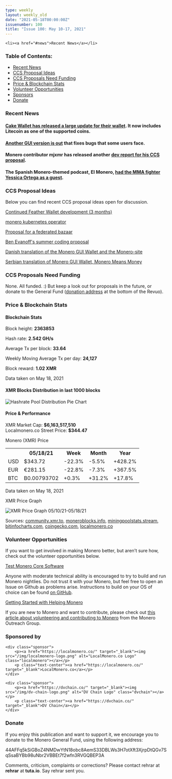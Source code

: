 ```yaml
---
type: weekly
layout: weekly_old
date: "2021-05-18T00:00:00Z"
issuenumber: 100
title: "Issue 100: May 10-17, 2021"
---
```

    <li><a href="#news">Recent News</a></li>
<h3>Table of Contents:</h3>
<ul class="contents">
    <li><a href="#news">Recent News</a></li>
    <li><a href="#ideas">CCS Proposal Ideas</a></li>
    <li><a href="#proposals">CCS Proposals Need Funding</a></li>
    <li><a href="#stats">Price & Blockchain Stats</a></li>
    <li><a href="#volunteer">Volunteer Opportunities</a></li>
    <li><a href="#sponsor">Sponsors</a></li>
    <li><a href="#donate">Donate</a></li>
</ul>

<h3 id="news">Recent News</h3>

<div class="newsbyte">
    <h4><a href="https://www.reddit.com/r/Monero/comments/nbirlz/update_cake_wallet_version_421_now_with_litecoin/">Cake Wallet has released a large update for their wallet</a>. It now includes Litecoin as one of the supported coins.</h4>
</div>

<div class="newsbyte">
    <h4><a href="https://www.getmonero.org/2021/05/14/monero-GUI-0.17.2.2-released.html">Another GUI version is out</a> that fixes bugs that some users face.</h4>
</div>

<div class="newsbyte">
    <h4>Monero contributor mjxmr has released another <a href="https://www.reddit.com/r/Monero/comments/nd5qnn/my_3rd_dev_report/">dev report for his CCS proposal</a>.</h4>
</div>

<div class="newsbyte">
    <h4>The Spanish Monero-themed podcast, El Monero, <a href="https://youtu.be/EipQhmy3ptU">had the MMA fighter Yessica Ortega as a guest</a>.</h4>
</div>


<h3 id="ideas">CCS Proposal Ideas</h3>

<p>Below you can find recent CCS proposal ideas open for discussion.</p>

<div class="proposal">
<p><a href="https://repo.getmonero.org/monero-project/ccs-proposals/-/merge_requests/228" target="_blank">Continued Feather Wallet development (3 months)</a></p>
</div>

<div class="proposal">
<p><a href="https://repo.getmonero.org/monero-project/ccs-proposals/-/merge_requests/227" target="_blank">monero kubernetes operator</a></p>
</div>

<div class="proposal">
<p><a href="https://repo.getmonero.org/monero-project/ccs-proposals/-/merge_requests/226" target="_blank">Proposal for a federated bazaar</a></p>
</div>

<div class="proposal">
<p><a href="https://repo.getmonero.org/monero-project/ccs-proposals/-/merge_requests/225" target="_blank">Ben Evanoff's summer coding proposal</a></p>
</div>

<div class="proposal">
<p><a href="https://repo.getmonero.org/monero-project/ccs-proposals/-/merge_requests/218" target="_blank">Danish translation of the Monero GUI Wallet and the Monero-site</a></p>
</div>

<div class="proposal">
<p><a href="https://repo.getmonero.org/monero-project/ccs-proposals/-/merge_requests/213" target="_blank">Serbian translation of Monero GUI Wallet, Monero Means Money</a></p>
</div>

<h3 id="proposals">CCS Proposals Need Funding</h3>

<p>None. All funded. :) But keep a look out for proposals in the future, or donate to the General Fund (<a href="#donate">donation address</a> at the bottom of the Revuo).</p>

<h3 id="stats">Price & Blockchain Stats</h3>

<h4 class="stat">Blockchain Stats</h4>

<div class="bcstats">
    <p>Block height: <b>2363853</b></p>
    <p>Hash rate: <b>2.542 GH/s</b></p>
    <p>Average Tx per block: <b>33.64</b></p>
    <p>Weekly Moving Average Tx per day: <b>24,127</b></p>
    <p>Block reward: <b>1.02 XMR</b></p>
</div>
<p class="note">Data taken on May 18, 2021</p>

<h4 class="stat">XMR Blocks Distribution in last 1000 blocks</h4>
<p><img src="/img/hashrate-pool-distribution-0518.png" alt="Hashrate Pool Distribution Pie Chart"/></p>

<h4 class="stat" id="price-stat">Price & Performance</h4>

<div class="price-intro">XMR Market Cap: <b>$6,163,517,510</b><br>Localmonero.co Street Price: <b>$344.47</b></div>

<p class="table-title">Monero (XMR) Price</p>
<table class="price-table">
  <tr class="row1">
    <th></th>
    <th>05/18/21</th>
    <th>Week</th>
    <th>Month</th>
    <th>Year</th>
  </tr>
  <tr>
    <td data-th="XMR to">USD</td>
    <td data-th="05/18/21">$343.72</td>
    <td data-th="Week" class="red">-22.3%</td>
    <td data-th="Month" class="red">-5.5%</td>
    <td data-th="Year" class="green">+428.2%</td>
  </tr>
  <tr class="row3">
    <td data-th="XMR to">EUR</td>
    <td data-th="05/18/21">€281.15</td>
    <td data-th="Week" class="red">-22.8%</td>
    <td data-th="Month" class="red">-7.3%</td>
    <td data-th="Year" class="green">+367.5%</td>
  </tr>
  <tr>
    <td data-th="XMR to">BTC</td>
    <td data-th="05/18/21">B0.00793702</td>
    <td data-th="Week" class="green">+0.3%</td>
    <td data-th="Month" class="green">+31.2%</td>
    <td data-th="Year" class="green">+17.8%</td>
  </tr>
</table>
<p class="note">Data taken on May 18, 2021</p>

<p class="table-title">XMR Price Graph</p>

![XMR Price Graph 05/10/21-05/18/21](/img/weekly-chart-0518.png "XMR Price Graph 05/10/21-05/18/21") 

Sources: <a href="https://community.xmr.to/explorer/mainnet/" target="_blank">community.xmr.to</a>, <a href="https://moneroblocks.info/stats/transaction-stats" target="_blank">moneroblocks.info</a>, <a href="https://miningpoolstats.stream/monero" target="_blank">miningpoolstats.stream</a>, <a href="https://bitinfocharts.com/monero/" target="_blank">bitinfocharts.com</a>, <a href="https://www.coingecko.com/" target="_blank">coingecko.com</a>, <a href="https://localmonero.co/" target="_blank">localmonero.co</a>

<h3 id="volunteer">Volunteer Opportunities</h3>

<p>If you want to get involved in making Monero better, but aren’t sure how, check out the volunteer opportunities below.</p>

<div class="newsbyte">
    <p class="date"><a href="https://github.com/monero-project/monero" target="_blank">Test Monero Core Software</a></p>
    <p>Anyone with moderate technical ability is encouraged to try to build and run Monero nightlies. Do not trust it with your Monero, but feel free to open an Issue on Github as problems arise. Instructions to build on your OS of choice can be found <a href="https://github.com/monero-project/monero#compiling-monero-from-source" target="_blank">on GitHub</a>. </p>
</div>

<div class="newsbyte">
    <p class="date"><a href="https://github.com/monero-project/monero" target="_blank">Getting Started with Helping Monero</a></p>
    <p>If you are new to Monero and want to contribute, please check out <a href="https://www.monerooutreach.org/stories/getting-started-helping-monero.php" target="_blank">this article about volunteering and contributing to Monero</a> from the Monero Outreach Group. </p>
</div>

<h3 id="sponsor">Sponsored by</h3>

<div class="sponsors">

    <div class="sponsor">
        <p><a href="https://localmonero.co/" target="_blank"><img src="/img/localmonero-logo.png" alt="LocalMonero.co Logo" class="localmonero"></a></p>
        <p class="text-center"><a href="https://localmonero.co/" target="_blank">LocalMonero.co</a></p>
    </div>

    <div class="sponsor">
        <p><a href="https://dvchain.co/" target="_blank"><img src="/img/dv-chain-logo.png" alt="DV Chain Logo" class="dvchain"></a></p>
        <p class="text-center"><a href="https://dvchain.co/" target="_blank">DV Chain</a></p>
    </div>
</div>

<h3 id="donate">Donate</h3>

<p markdown="1">If you enjoy this publication and want to support it, we encourage you to donate to the Monero General Fund, using the following address:</p>

<p class="address" markdown="1">44AFFq5kSiGBoZ4NMDwYtN18obc8AemS33DBLWs3H7otXft3XjrpDtQGv7SqSsaBYBb98uNbr2VBBEt7f2wfn3RVGQBEP3A</p>

<!--p><a href="monero:44AFFq5kSiGBoZ4NMDwYtN18obc8AemS33DBLWs3H7otXft3XjrpDtQGv7SqSsaBYBb98uNbr2VBBEt7f2wfn3RVGQBEP3A" class="qr"><img src="/img/donate-monero.png"></a></p-->

Comments, criticism, complaints or corrections? Please contact rehrar at **rehrar** at **tuta.io**. Say rehrar sent you.

